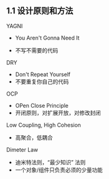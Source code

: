 ## 1.1 设计原则和方法

YAGNI 

- You Aren't Gonna Need It

- 不写不需要的代码

DRY

- Don't Repeat Yourself
- 不要重复你自己的代码

OCP

- OPen Close Principle
- 开闭原则，对扩展开放，对修改封闭

Low Coupling, High Cohesion

- 高聚合，低耦合

Dimeter Law

- 迪米特法则，“最少知识” 法则
- 一个对象/组件只负责必须的少量功能





